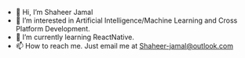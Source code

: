 - 👋 Hi, I’m Shaheer Jamal
- 👀 I’m interested in Artificial Intelligence/Machine Learning and Cross Platform Development.
- 🌱 I’m currently learning ReactNative.
- 📫 How to reach me. Just email me at Shaheer-jamal@outlook.com

<!---
Shaheer04/Shaheer04 is a ✨ special ✨ repository because its `README.md` (this file) appears on your GitHub profile.
You can click the Preview link to take a look at your changes.
--->
